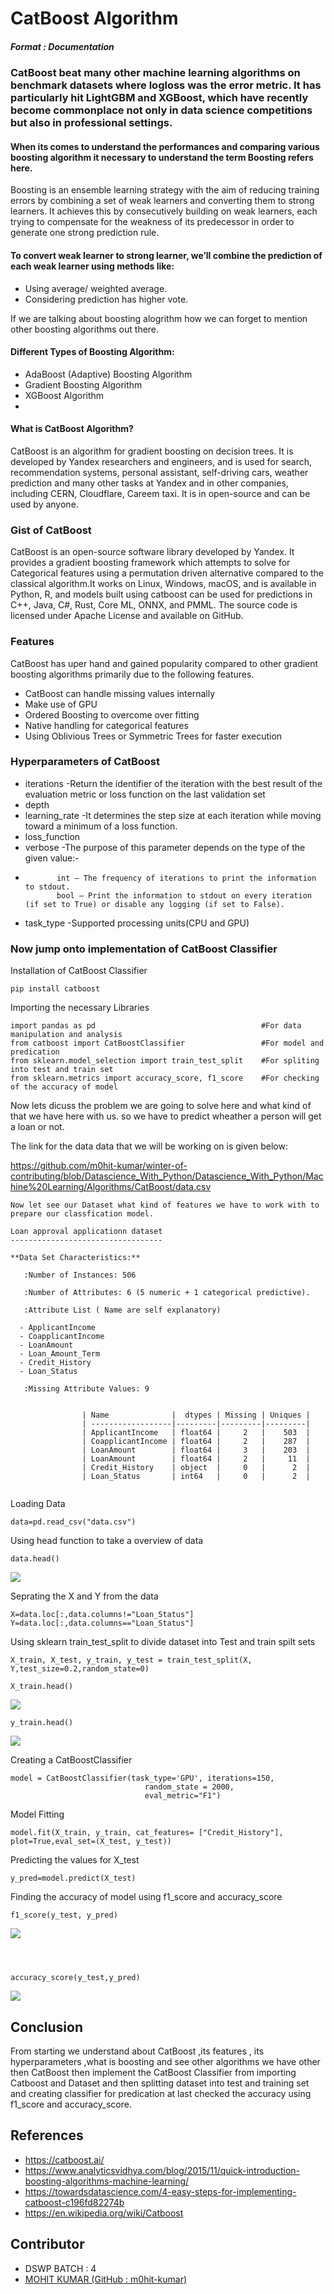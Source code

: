 
# CatBoost Algorithm


##### Format : Documentation


### CatBoost beat many other machine learning algorithms on benchmark datasets where logloss was the error metric. It has particularly hit LightGBM and XGBoost, which have recently become commonplace not only in data science competitions but also in professional settings.


#### When its comes to understand the performances and comparing various boosting algorithm it necessary to understand the term Boosting refers here.


Boosting is an ensemble learning strategy with the aim of reducing training errors by combining a set of weak learners and converting them to strong learners. It achieves this by consecutively building on weak learners, each trying to compensate for the weakness of its predecessor in order to generate one strong prediction rule.


#### To convert weak learner to strong learner, we’ll combine the prediction of each weak learner using methods like:
- Using average/ weighted average.
- Considering prediction has higher vote.


If we are talking about boosting alogrithm how we can forget to mention other boosting algorithms out there.


#### Different Types of Boosting Algorithm:
* AdaBoost (Adaptive) Boosting Algorithm
* Gradient Boosting Algorithm
* XGBoost Algorithm
* 

#### What is CatBoost Algorithm?

CatBoost is an algorithm for gradient boosting on decision trees. It is developed by Yandex researchers and engineers, and is used for search, recommendation systems, personal assistant, self-driving cars, weather prediction and many other tasks at Yandex and in other companies, including CERN, Cloudflare, Careem taxi. It is in open-source and can be used by anyone.

### Gist of CatBoost

CatBoost is an open-source software library developed by Yandex. It provides a gradient boosting framework which attempts to solve for Categorical features using a permutation driven alternative compared to the classical algorithm.It works on Linux, Windows, macOS, and is available in Python, R, and models built using catboost can be used for predictions in C++, Java, C#, Rust, Core ML, ONNX, and PMML. The source code is licensed under Apache License and available on GitHub.


### Features

CatBoost has uper hand and gained popularity compared to other gradient boosting algorithms primarily due to the following features.

- CatBoost can handle missing values internally
- Make use of GPU
- Ordered Boosting to overcome over fitting
- Native handling for categorical features
- Using Oblivious Trees or Symmetric Trees for faster execution



### Hyperparameters  of CatBoost 

- iterations -Return the identifier of the iteration with the best result of the evaluation metric or loss function on the last validation set
- depth
- learning_rate -It determines the step size at each iteration while moving toward a minimum of a loss function.
- loss_function
- verbose -The purpose of this parameter depends on the type of the given value:-
-
             int — The frequency of iterations to print the information to stdout.
             bool — Print the information to stdout on every iteration (if set to True) or disable any logging (if set to False).
- task_type -Supported processing units(CPU and GPU)




### Now jump onto implementation of CatBoost Classifier  


Installation of CatBoost Classifier

```
pip install catboost 
```


Importing the necessary Libraries

```
import pandas as pd                                     #For data manipulation and analysis
from catboost import CatBoostClassifier                 #For model and predication
from sklearn.model_selection import train_test_split    #For spliting into test and train set
from sklearn.metrics import accuracy_score, f1_score    #For checking of the accuracy of model
```


Now lets dicuss the problem we are going to solve here and what kind of that we have here with us.
so we have to predict wheather a person will get a loan or not.



The link for the data data that we will be working on is given  below:

https://github.com/m0hit-kumar/winter-of-contributing/blob/Datascience_With_Python/Datascience_With_Python/Machine%20Learning/Algorithms/CatBoost/data.csv



```
Now let see our Dataset what kind of features we have to work with to prepare our classfication model.

Loan approval applicationn dataset
----------------------------------

**Data Set Characteristics:** 

   :Number of Instances: 506 

   :Number of Attributes: 6 (5 numeric + 1 categorical predictive).
   
   :Attribute List ( Name are self explanatory)
   
  - ApplicantIncome
  - CoapplicantIncome
  - LoanAmount
  - Loan_Amount_Term
  - Credit_History
  - Loan_Status
  
   :Missing Attribute Values: 9
              

                | Name              |  dtypes | Missing | Uniques |
                | ------------------|---------|---------|---------|
                | ApplicantIncome   | float64 |     2   |    503  |
                | CoapplicantIncome | float64 |     2   |    287  |
                | LoanAmount        | float64 |     3   |    203  |
                | LoanAmount        | float64 |     2   |     11  |
                | Credit_History    | object  |     0   |      2  |
                | Loan_Status       | int64   |     0   |      2  |


```



Loading Data

```
data=pd.read_csv("data.csv")
```


Using head function to take a overview of data

```
data.head()
```
<img src="https://github.com/m0hit-kumar/winter-of-contributing/blob/Datascience_With_Python/Datascience_With_Python/Machine%20Learning/Algorithms/CatBoost/img/1.png">
     </img>


Seprating the X and Y from the data

```
X=data.loc[:,data.columns!="Loan_Status"]
Y=data.loc[:,data.columns=="Loan_Status"]
```


Using sklearn train_test_split to divide dataset into Test and train spilt sets
```
X_train, X_test, y_train, y_test = train_test_split(X, Y,test_size=0.2,random_state=0)
```



```
X_train.head()
```
<img src="https://github.com/m0hit-kumar/winter-of-contributing/blob/Datascience_With_Python/Datascience_With_Python/Machine%20Learning/Algorithms/CatBoost/img/2.png">
     </img>



```
y_train.head()
```
<img src="https://github.com/m0hit-kumar/winter-of-contributing/blob/Datascience_With_Python/Datascience_With_Python/Machine%20Learning/Algorithms/CatBoost/img/3.png">
     </img>



Creating a CatBoostClassifier

```
model = CatBoostClassifier(task_type='GPU', iterations=150, 
                              random_state = 2000, 
                              eval_metric="F1")
```



Model Fitting

```
model.fit(X_train, y_train, cat_features= ["Credit_History"], plot=True,eval_set=(X_test, y_test))
```


Predicting the values for X_test

```
y_pred=model.predict(X_test)
```



Finding the accuracy of model using f1_score and accuracy_score

```
f1_score(y_test, y_pred)
```
<img src="https://github.com/m0hit-kumar/winter-of-contributing/blob/Datascience_With_Python/Datascience_With_Python/Machine%20Learning/Algorithms/CatBoost/img/4.png">
     </img>

```



accuracy_score(y_test,y_pred)
```
<img src="https://github.com/m0hit-kumar/winter-of-contributing/blob/Datascience_With_Python/Datascience_With_Python/Machine%20Learning/Algorithms/CatBoost/img/5.png">
     </img>




## Conclusion
From starting we understand about CatBoost ,its features , its hyperparameters ,what is boosting and see other algorithms we have other then CatBoost then implement the CatBoost Classifier from importing Catboost and Dataset and then splitting dataset into test and training set and creating classifier for predication at last checked the accuracy using f1_score and accuracy_score.

## References

- https://catboost.ai/
- https://www.analyticsvidhya.com/blog/2015/11/quick-introduction-boosting-algorithms-machine-learning/
- https://towardsdatascience.com/4-easy-steps-for-implementing-catboost-c196fd82274b
- https://en.wikipedia.org/wiki/Catboost
  
## Contributor

- DSWP BATCH : 4
- <a href="https://github.com/m0hit-kumar">MOHIT KUMAR   (GitHub : m0hit-kumar)</a> 





